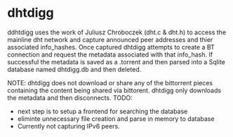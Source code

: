 # dhtdigg

ddhtdigg uses the work of Juliusz Chroboczek (dht.c & dht.h) to access the
mainline dht network and capture announced peer addresses and thier 
associated info_hashes. Once captured dhtdigg attempts to create a BT
connection and request the metadata associated with that info_hash. If
successful the metadata is saved as a .torrent and then parsed into a 
Sqlite database named dhtdigg.db and then deleted.

NOTE:     dhtdigg does not download or share any of the bittorrent pieces
          containing the content being shared via bittorent. dhtdigg only
          downloads the metadata and then disconnects.
TODO:
 - next step is to setup a frontend for searching the database
 - eliminte unnecessary file creation and parse in memory to database
 - Currently not capturing IPv6 peers.
